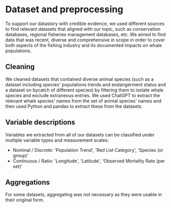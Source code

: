 # Dataset and preprocessing

To support our datastory with credible evidence, we used different sources to find relevant datasets that aligned with our topic, such as conservation databases, regional fisheries management databases, etc. We aimed to find data that was recent, diverse and comprehensive in scope in order to cover both aspects of the fishing industry and its documented impacts on whale populations.

## Cleaning

We cleaned datasets that contained diverse animal species (such as a dataset including species' populations trends and endangerment status and a dataset on bycatch of different species) by filtering them to isolate whale species and exclude extraneous entries. We used ChatGPT to extract the relevant whale species' names from the set of animal species' names and then used Python and pandas to extract these from the datasets. 

## Variable descriptions

Variables we extracted from all of our datasets can be classified under multiple variable types and measurement scales:

- Nominal / Discrete: 'Population Trend', 'Red List Category', 'Species (or group)'
- Continuous / Ratio: 'Longitude', 'Latitude', 'Observed Mortality Rate (per set)'

## Aggregations

For some datasets, aggregating was not necessary as they were usable in their original form. 
